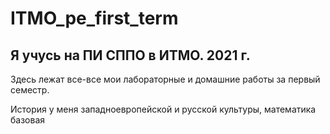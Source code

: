 # ITMO_pe_first_term
## Я учусь на ПИ СППО в ИТМО. 2021 г.

Здесь лежат все-все мои лабораторные и домашние работы за первый семестр. 

История у меня западноевропейской и русской культуры, математика базовая
